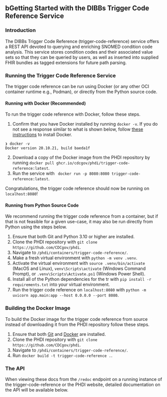 ## bGetting Started with the DIBBs Trigger Code Reference  Service

### Introduction

The DIBBs Trigger Code Reference (trigger-code-reference) service offers a REST API devoted to querying and enriching SNOMED condition code analysis. This service stores condition codes and their associated value sets so that they can be queried by users, as well as inserted into supplied FHIR bundles as tagged extensions for future path parsing.

### Running the Trigger Code Reference Service

The trigger code reference can be run using Docker (or any other OCI container runtime e.g., Podman), or directly from the Python source code.

#### Running with Docker (Recommended)

To run the trigger code reference with Docker, follow these steps.

1. Confirm that you have Docker installed by running `docker -v`. If you do not see a response similar to what is shown below, follow [these instructions](https://docs.docker.com/get-docker/) to install Docker.

```
❯ docker -v
Docker version 20.10.21, build baeda1f
```

2. Download a copy of the Docker image from the PHDI repository by running `docker pull ghcr.io/cdcgov/phdi/trigger-code-reference:latest`.
3. Run the service with ` docker run -p 8080:8080 trigger-code-reference:latest`.

Congratulations, the trigger code reference should now be running on `localhost:8080`!

#### Running from Python Source Code

We recommend running the trigger code reference from a container, but if that is not feasible for a given use-case, it may also be run directly from Python using the steps below.

1. Ensure that both Git and Python 3.10 or higher are installed.
2. Clone the PHDI repository with `git clone https://github.com/CDCgov/phdi`.
3. Navigate to `/phdi/containers/trigger-code-reference/`.
4. Make a fresh virtual environment with `python -m venv .venv`.
5. Activate the virtual environment with `source .venv/bin/activate` (MacOS and Linux), `venv\Scripts\activate` (Windows Command Prompt), or `.venv\Scripts\Activate.ps1` (Windows Power Shell).
6. Install all of the Python dependencies for the tr with `pip install -r requirements.txt` into your virtual environment.
7. Run the trigger code reference on `localhost:8080` with `python -m uvicorn app.main:app --host 0.0.0.0 --port 8080`.

### Building the Docker Image

To build the Docker image for the trigger code reference from source instead of downloading it from the PHDI repository follow these steps.

1. Ensure that both [Git](https://git-scm.com/book/en/v2/Getting-Started-Installing-Git) and [Docker](https://docs.docker.com/get-docker/) are installed.
2. Clone the PHDI repository with `git clone https://github.com/CDCgov/phdi`.
3. Navigate to `/phdi/containers/trigger-code-reference/`.
4. Run `docker build -t trigger-code-reference .`.

### The API

When viewing these docs from the `/redoc` endpoint on a running instance of the trigger-code-reference or the PHDI website, detailed documentation on the API will be available below.
